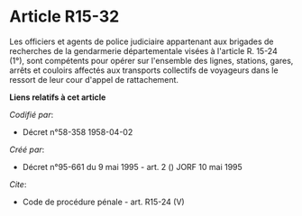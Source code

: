 # Article R15-32

Les officiers et agents de police judiciaire appartenant aux brigades de recherches de la gendarmerie départementale visées à
l'article R. 15-24 (1°), sont compétents pour opérer sur l'ensemble des lignes, stations, gares, arrêts et couloirs affectés
aux transports collectifs de voyageurs dans le ressort de leur cour d'appel de rattachement.

**Liens relatifs à cet article**

_Codifié par_:

  - Décret n°58-358 1958-04-02

_Créé par_:

  - Décret n°95-661 du 9 mai 1995 - art. 2 () JORF 10 mai 1995

_Cite_:

  - Code de procédure pénale - art. R15-24 (V)
